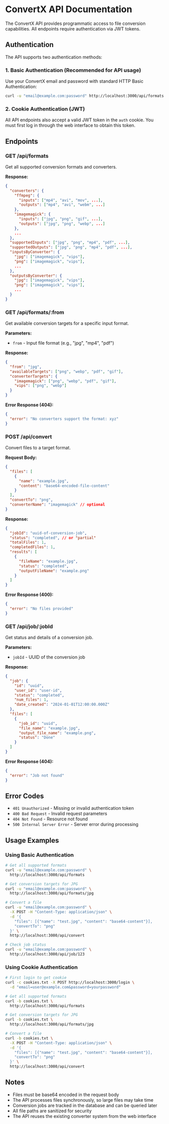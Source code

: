 # ConvertX API Documentation

The ConvertX API provides programmatic access to file conversion capabilities. All endpoints require authentication via JWT tokens.

## Authentication

The API supports two authentication methods:

### 1. Basic Authentication (Recommended for API usage)
Use your ConvertX email and password with standard HTTP Basic Authentication:
```bash
curl -u "email@example.com:password" http://localhost:3000/api/formats
```

### 2. Cookie Authentication (JWT)
All API endpoints also accept a valid JWT token in the `auth` cookie. You must first log in through the web interface to obtain this token.

## Endpoints

### GET /api/formats

Get all supported conversion formats and converters.

**Response:**
```json
{
  "converters": {
    "ffmpeg": {
      "inputs": ["mp4", "avi", "mov", ...],
      "outputs": ["mp4", "avi", "webm", ...]
    },
    "imagemagick": {
      "inputs": ["jpg", "png", "gif", ...],
      "outputs": ["jpg", "png", "webp", ...]
    },
    ...
  },
  "supportedInputs": ["jpg", "png", "mp4", "pdf", ...],
  "supportedOutputs": ["jpg", "png", "mp4", "pdf", ...],
  "inputsByConverter": {
    "jpg": ["imagemagick", "vips"],
    "png": ["imagemagick", "vips"],
    ...
  },
  "outputsByConverter": {
    "jpg": ["imagemagick", "vips"],
    "png": ["imagemagick", "vips"],
    ...
  }
}
```

### GET /api/formats/:from

Get available conversion targets for a specific input format.

**Parameters:**
- `from` - Input file format (e.g., "jpg", "mp4", "pdf")

**Response:**
```json
{
  "from": "jpg",
  "availableTargets": ["png", "webp", "pdf", "gif"],
  "converterTargets": {
    "imagemagick": ["png", "webp", "pdf", "gif"],
    "vips": ["png", "webp"]
  }
}
```

**Error Response (404):**
```json
{
  "error": "No converters support the format: xyz"
}
```

### POST /api/convert

Convert files to a target format.

**Request Body:**
```json
{
  "files": [
    {
      "name": "example.jpg",
      "content": "base64-encoded-file-content"
    }
  ],
  "convertTo": "png",
  "converterName": "imagemagick" // optional
}
```

**Response:**
```json
{
  "jobId": "uuid-of-conversion-job",
  "status": "completed", // or "partial"
  "totalFiles": 1,
  "completedFiles": 1,
  "results": [
    {
      "fileName": "example.jpg",
      "status": "completed",
      "outputFileName": "example.png"
    }
  ]
}
```

**Error Response (400):**
```json
{
  "error": "No files provided"
}
```

### GET /api/job/:jobId

Get status and details of a conversion job.

**Parameters:**
- `jobId` - UUID of the conversion job

**Response:**
```json
{
  "job": {
    "id": "uuid",
    "user_id": "user-id",
    "status": "completed",
    "num_files": 1,
    "date_created": "2024-01-01T12:00:00.000Z"
  },
  "files": [
    {
      "job_id": "uuid",
      "file_name": "example.jpg",
      "output_file_name": "example.png",
      "status": "Done"
    }
  ]
}
```

**Error Response (404):**
```json
{
  "error": "Job not found"
}
```

## Error Codes

- `401 Unauthorized` - Missing or invalid authentication token
- `400 Bad Request` - Invalid request parameters
- `404 Not Found` - Resource not found
- `500 Internal Server Error` - Server error during processing

## Usage Examples

### Using Basic Authentication

```bash
# Get all supported formats
curl -u "email@example.com:password" \
  http://localhost:3000/api/formats

# Get conversion targets for JPG
curl -u "email@example.com:password" \
  http://localhost:3000/api/formats/jpg

# Convert a file
curl -u "email@example.com:password" \
  -X POST -H "Content-Type: application/json" \
  -d '{
    "files": [{"name": "test.jpg", "content": "base64-content"}],
    "convertTo": "png"
  }' \
  http://localhost:3000/api/convert

# Check job status
curl -u "email@example.com:password" \
  http://localhost:3000/api/job/123
```

### Using Cookie Authentication

```bash
# First login to get cookie
curl -c cookies.txt -X POST http://localhost:3000/login \
  -d "email=user@example.com&password=yourpassword"

# Get all supported formats
curl -b cookies.txt \
  http://localhost:3000/api/formats

# Get conversion targets for JPG
curl -b cookies.txt \
  http://localhost:3000/api/formats/jpg

# Convert a file
curl -b cookies.txt \
  -X POST -H "Content-Type: application/json" \
  -d '{
    "files": [{"name": "test.jpg", "content": "base64-content"}],
    "convertTo": "png"
  }' \
  http://localhost:3000/api/convert
```

## Notes

- Files must be base64 encoded in the request body
- The API processes files synchronously, so large files may take time
- Conversion jobs are tracked in the database and can be queried later
- All file paths are sanitized for security
- The API reuses the existing converter system from the web interface